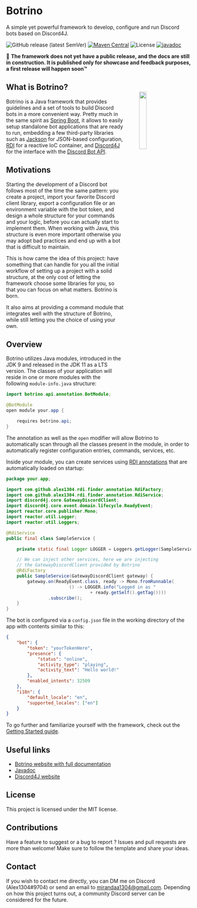 # Botrino

A simple yet powerful framework to develop, configure and run Discord bots based on Discord4J.

![GitHub release (latest SemVer)](https://img.shields.io/github/v/release/Alex1304/botrino?sort=semver)
[![Maven Central](https://img.shields.io/maven-central/v/com.alex1304.botrino/botrino)](https://search.maven.org/artifact/com.alex1304.botrino/botrino)
![License](https://img.shields.io/github/license/Alex1304/botrino)
[![javadoc](https://javadoc.io/badge2/com.alex1304.botrino/botrino/javadoc.svg)](https://javadoc.io/doc/com.alex1304.botrino/botrino) 

🚧 **The framework does not yet have a public release, and the docs are still in construction. It is published only for showcase and feedback purposes, a first release will happen soon&trade;**

<img align="right" style="padding:40px;" src="https://botrino.alex1304.com/img/logo.svg" width="20%" />

## What is Botrino?

Botrino is a Java framework that provides guidelines and a set of tools to build Discord bots in a more convenient way. Pretty much in the same spirit as [Spring Boot](https://spring.io/projects/spring-boot), it allows to easily setup standalone bot applications that are ready to run, embedding a few third-party libraries such as [Jackson](https://github.com/FasterXML/jackson-core) for JSON-based configuration, [RDI](https://alex1304.github.io/rdi/docs/intro) for a reactive IoC container, and [Discord4J](https://discord4j.com) for the interface with the [Discord Bot API](https://discord.com/developers/docs/intro).

## Motivations

Starting the development of a Discord bot follows most of the time the same pattern: you create a project, import your favorite Discord client library, export a configuration file or an environment variable with the bot token, and design a whole structure for your commands and your logic, before you can actually start to implement them. When working with Java, this structure is even more important otherwise you may adopt bad practices and end up with a bot that is difficult to maintain.

This is how came the idea of this project: have something that can handle for you all the initial workflow of setting up a project with a solid structure, at the only cost of letting the framework choose some libraries for you, so that you can focus on what matters. Botrino is born.

It also aims at providing a command module that integrates well with the structure of Botrino, while still letting you the choice of using your own.

## Overview

Botrino utilizes Java modules, introduced in the JDK 9 and released in the JDK 11 as a LTS version. The classes of your application will reside in one or more modules with the following `module-info.java` structure:

```java
import botrino.api.annotation.BotModule;

@BotModule
open module your.app {

    requires botrino.api;
}
```

The annotation as well as the `open` modifier will allow Botrino to automatically scan through all the classes present in the module, in order to automatically register configuration entries, commands, services, etc.

Inside your module, you can create services using [RDI annotations](https://alex1304.github.io/rdi/docs/annotation-based-configuration) that are automatically loaded on startup:

```java
package your.app;

import com.github.alex1304.rdi.finder.annotation.RdiFactory;
import com.github.alex1304.rdi.finder.annotation.RdiService;
import discord4j.core.GatewayDiscordClient;
import discord4j.core.event.domain.lifecycle.ReadyEvent;
import reactor.core.publisher.Mono;
import reactor.util.Logger;
import reactor.util.Loggers;

@RdiService
public final class SampleService {

    private static final Logger LOGGER = Loggers.getLogger(SampleService.class);

    // We can inject other services, here we are injecting
    // the GatewayDiscordClient provided by Botrino
    @RdiFactory
    public SampleService(GatewayDiscordClient gateway) {
        gateway.on(ReadyEvent.class, ready -> Mono.fromRunnable(
                        () -> LOGGER.info("Logged in as "
                                + ready.getSelf().getTag())))
                .subscribe();
    }
}

```

The bot is configured via a `config.json` file in the working directory of the app with contents similar to this:

```json
{
    "bot": {
        "token": "yourTokenHere",
        "presence": {
            "status": "online",
            "activity_type": "playing",
            "activity_text": "Hello world!"
        },
        "enabled_intents": 32509
    },
    "i18n": {
        "default_locale": "en",
        "supported_locales": ["en"]
    }
}
```

To go further and familiarize yourself with the framework, check out the [Getting Started guide](https://botrino.alex1304.com/docs/getting-started).

## Useful links

* [Botrino website with full documentation](https://botrino.alex1304.com)
* [Javadoc](https://www.javadoc.io/doc/com.alex1304.botrino/botrino/latest/index.html)
* [Discord4J website](https://discord4j.com)

## License

This project is licensed under the MIT license.

## Contributions

Have a feature to suggest or a bug to report ? Issues and pull requests are more than welcome! Make sure to follow the template and share your ideas.

## Contact

If you wish to contact me directly, you can DM me on Discord (Alex1304#9704) or send an email to mirandaa1304@gmail.com. Depending on how this project turns out, a community Discord server can be considered for the future.
